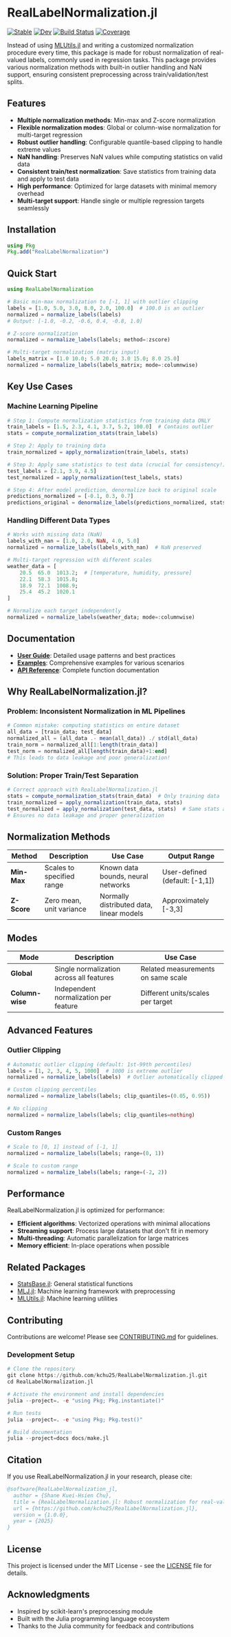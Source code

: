 # RealLabelNormalization.jl

[![Stable](https://img.shields.io/badge/docs-stable-blue.svg)](https://kchu25.github.io/RealLabelNormalization.jl/stable/)
[![Dev](https://img.shields.io/badge/docs-dev-blue.svg)](https://kchu25.github.io/RealLabelNormalization.jl/dev/)
[![Build Status](https://github.com/kchu25/RealLabelNormalization.jl/actions/workflows/CI.yml/badge.svg?branch=main)](https://github.com/kchu25/RealLabelNormalization.jl/actions/workflows/CI.yml?query=branch%3Amain)
[![Coverage](https://codecov.io/gh/kchu25/RealLabelNormalization.jl/branch/main/graph/badge.svg)](https://codecov.io/gh/kchu25/RealLabelNormalization.jl)


Instead of using [MLUtils.jl](https://github.com/JuliaML/MLUtils.jl) and writing a customized normalization procedure every time, this package is made for robust normalization of real-valued labels, commonly used in regression tasks. This package provides various normalization methods with built-in outlier handling and NaN support, ensuring consistent preprocessing across train/validation/test splits.

## Features

- **Multiple normalization methods**: Min-max and Z-score normalization
- **Flexible normalization modes**: Global or column-wise normalization for multi-target regression
- **Robust outlier handling**: Configurable quantile-based clipping to handle extreme values
- **NaN handling**: Preserves NaN values while computing statistics on valid data
- **Consistent train/test normalization**: Save statistics from training data and apply to test data
- **High performance**: Optimized for large datasets with minimal memory overhead
- **Multi-target support**: Handle single or multiple regression targets seamlessly

## Installation

```julia
using Pkg
Pkg.add("RealLabelNormalization")
```

## Quick Start

```julia
using RealLabelNormalization

# Basic min-max normalization to [-1, 1] with outlier clipping
labels = [1.0, 5.0, 3.0, 8.0, 2.0, 100.0]  # 100.0 is an outlier
normalized = normalize_labels(labels)
# Output: [-1.0, -0.2, -0.6, 0.4, -0.8, 1.0]

# Z-score normalization
normalized = normalize_labels(labels; method=:zscore)

# Multi-target normalization (matrix input)
labels_matrix = [1.0 10.0; 5.0 20.0; 3.0 15.0; 8.0 25.0]
normalized = normalize_labels(labels_matrix; mode=:columnwise)
```

## Key Use Cases

### Machine Learning Pipeline

```julia
# Step 1: Compute normalization statistics from training data ONLY
train_labels = [1.5, 2.3, 4.1, 3.7, 5.2, 100.0]  # Contains outlier
stats = compute_normalization_stats(train_labels)

# Step 2: Apply to training data
train_normalized = apply_normalization(train_labels, stats)

# Step 3: Apply same statistics to test data (crucial for consistency!)
test_labels = [2.1, 3.9, 4.5]
test_normalized = apply_normalization(test_labels, stats)

# Step 4: After model prediction, denormalize back to original scale
predictions_normalized = [-0.1, 0.3, 0.7]
predictions_original = denormalize_labels(predictions_normalized, stats)
```

### Handling Different Data Types

```julia
# Works with missing data (NaN)
labels_with_nan = [1.0, 2.0, NaN, 4.0, 5.0]
normalized = normalize_labels(labels_with_nan)  # NaN preserved

# Multi-target regression with different scales
weather_data = [
    20.5  65.0  1013.2;  # [temperature, humidity, pressure]
    22.1  58.3  1015.8;
    18.9  72.1  1008.9;
    25.4  45.2  1020.1
]

# Normalize each target independently
normalized = normalize_labels(weather_data; mode=:columnwise)
```

## Documentation

- [**User Guide**](https://kchu25.github.io/RealLabelNormalization.jl/dev/guide/): Detailed usage patterns and best practices
- [**Examples**](https://kchu25.github.io/RealLabelNormalization.jl/dev/examples/): Comprehensive examples for various scenarios
- [**API Reference**](https://kchu25.github.io/RealLabelNormalization.jl/dev/api/): Complete function documentation

## Why RealLabelNormalization.jl?

### Problem: Inconsistent Normalization in ML Pipelines

```julia
# Common mistake: computing statistics on entire dataset
all_data = [train_data; test_data]
normalized_all = (all_data .- mean(all_data)) ./ std(all_data)
train_norm = normalized_all[1:length(train_data)]
test_norm = normalized_all[length(train_data)+1:end]
# This leads to data leakage and poor generalization!
```

### Solution: Proper Train/Test Separation

```julia
# Correct approach with RealLabelNormalization.jl
stats = compute_normalization_stats(train_data)  # Only training data
train_normalized = apply_normalization(train_data, stats)
test_normalized = apply_normalization(test_data, stats)  # Same stats applied
# Ensures no data leakage and proper generalization
```

## Normalization Methods

| Method | Description | Use Case | Output Range |
|--------|-------------|----------|--------------|
| **Min-Max** | Scales to specified range | Known data bounds, neural networks | User-defined (default: [-1,1]) |
| **Z-Score** | Zero mean, unit variance | Normally distributed data, linear models | Approximately [-3,3] |

## Modes

| Mode | Description | Use Case |
|------|-------------|----------|
| **Global** | Single normalization across all features | Related measurements on same scale |
| **Column-wise** | Independent normalization per feature | Different units/scales per target |

## Advanced Features

### Outlier Clipping

```julia
# Automatic outlier clipping (default: 1st-99th percentiles)
labels = [1, 2, 3, 4, 5, 1000]  # 1000 is extreme outlier
normalized = normalize_labels(labels)  # Outlier automatically clipped

# Custom clipping percentiles
normalized = normalize_labels(labels; clip_quantiles=(0.05, 0.95))

# No clipping
normalized = normalize_labels(labels; clip_quantiles=nothing)
```

### Custom Ranges

```julia
# Scale to [0, 1] instead of [-1, 1]
normalized = normalize_labels(labels; range=(0, 1))

# Scale to custom range
normalized = normalize_labels(labels; range=(-2, 2))
```

## Performance

RealLabelNormalization.jl is optimized for performance:

- **Efficient algorithms**: Vectorized operations with minimal allocations
- **Streaming support**: Process large datasets that don't fit in memory
- **Multi-threading**: Automatic parallelization for large matrices
- **Memory efficient**: In-place operations when possible

## Related Packages

- [StatsBase.jl](https://github.com/JuliaStats/StatsBase.jl): General statistical functions
- [MLJ.jl](https://github.com/alan-turing-institute/MLJ.jl): Machine learning framework with preprocessing
- [MLUtils.jl](https://github.com/JuliaML/MLUtils.jl): Machine learning utilities

## Contributing

Contributions are welcome! Please see [CONTRIBUTING.md](CONTRIBUTING.md) for guidelines.

### Development Setup

```julia
# Clone the repository
git clone https://github.com/kchu25/RealLabelNormalization.jl.git
cd RealLabelNormalization.jl

# Activate the environment and install dependencies
julia --project=. -e "using Pkg; Pkg.instantiate()"

# Run tests
julia --project=. -e "using Pkg; Pkg.test()"

# Build documentation
julia --project=docs docs/make.jl
```

## Citation

If you use RealLabelNormalization.jl in your research, please cite:

```bibtex
@software{RealLabelNormalization_jl,
  author = {Shane Kuei-Hsien Chu},
  title = {RealLabelNormalization.jl: Robust normalization for real-valued regression labels},
  url = {https://github.com/kchu25/RealLabelNormalization.jl},
  version = {1.0.0},
  year = {2025}
}
```

## License

This project is licensed under the MIT License - see the [LICENSE](LICENSE) file for details.

## Acknowledgments

- Inspired by scikit-learn's preprocessing module
- Built with the Julia programming language ecosystem
- Thanks to the Julia community for feedback and contributions
